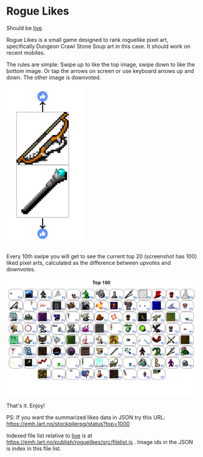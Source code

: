 # Rogue Likes

Should be [live](https://emh.lart.no/publish/roguelikes/).

Rogue Likes is a small game designed to rank roguelike pixel art, specifically
Dungeon Crawl Stone Soup art in this case. It should work on recent mobiles.

The rules are simple:
Swipe up to like the top image, swipe down to like the bottom image.
Or tap the arrows on screen or use keyboard arrows up and down.
The other image is downvoted.

<img alt="Swipe" src="./images/roguelikes1.png" width=200>

Every 10th swipe you will get to see the current top 20 (screenshot has 100)
liked pixel arts, calculated as the difference between upvotes and downvotes.

![Results](./images/roguelikes2.png)

That's it. Enjoy!

PS: If you want the summarized likes data in JSON try this URL:
https://emh.lart.no/stockpilerpg/status?top=1000

Indexed file list relative to [live](https://emh.lart.no/publish/roguelikes/)
is at https://emh.lart.no/publish/roguelikes/src/filelist.js .
Image ids in the JSON is index in this file list.
